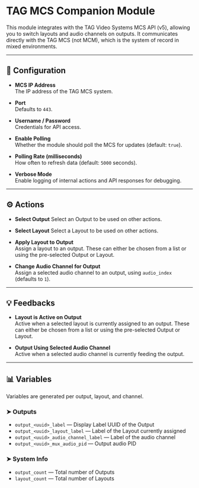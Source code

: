# TAG MCS Companion Module

This module integrates with the TAG Video Systems MCS API (v5), allowing you to switch layouts and audio channels on outputs. It communicates directly with the TAG MCS (not MCM), which is the system of record in mixed environments.

---

## 🔧 Configuration

- **MCS IP Address**  
  The IP address of the TAG MCS system.

- **Port**  
  Defaults to `443`.

- **Username / Password**  
  Credentials for API access.

- **Enable Polling**  
  Whether the module should poll the MCS for updates (default: `true`).

- **Polling Rate (milliseconds)**  
  How often to refresh data (default: `5000` seconds).

- **Verbose Mode**  
  Enable logging of internal actions and API responses for debugging.

---

## ⚙️ Actions

- **Select Output**
  Select an Output to be used on other actions.

- **Select Layout**
  Select a Layout to be used on other actions.

- **Apply Layout to Output**  
  Assign a layout to an output. These can either be chosen from a list or using the pre-selected Output or Layout.

- **Change Audio Channel for Output**  
  Assign a selected audio channel to an output, using `audio_index` (defaults to `1`).

---

## 💡 Feedbacks

- **Layout is Active on Output**  
  Active when a selected layout is currently assigned to an output. These can either be chosen from a list or using the pre-selected Output or Layout.

- **Output Using Selected Audio Channel**  
  Active when a selected audio channel is currently feeding the output.

---

## 📊 Variables

Variables are generated per output, layout, and channel.

### ➤ Outputs

- `output_<uuid>_label` — Display Label UUID of the Output
- `output_<uuid>_layout_label` — Label of the Layout currently assigned
- `output_<uuid>_audio_channel_label` — Label of the audio channel
- `output_<uuid>_mux_audio_pid` — Output audio PID

### ➤ System Info

- `output_count` — Total number of Outputs
- `layout_count` — Total number of Layouts

